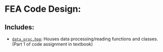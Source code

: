 # FEA Code Design:

## Includes:

- [`data_proc.hpp`](../include/data_proc.hpp): Houses data processing/reading functions and classes. (Part 1 of code assignment in textbook)
